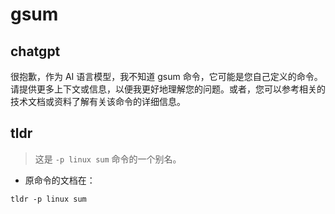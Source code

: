 # gsum 
## chatgpt 
很抱歉，作为 AI 语言模型，我不知道 gsum 命令，它可能是您自己定义的命令。请提供更多上下文或信息，以便我更好地理解您的问题。或者，您可以参考相关的技术文档或资料了解有关该命令的详细信息。 

## tldr 
 
> 这是 `-p linux sum` 命令的一个别名。

- 原命令的文档在：

`tldr -p linux sum`
